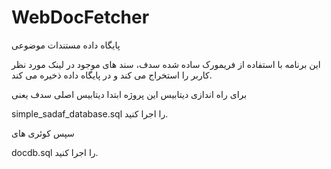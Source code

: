 # WebDocFetcher
 پایگاه داده مستندات موضوعی

 این برنامه با استفاده از فریمورک ساده شده سدف، سند های موجود در لینک مورد نظر کاربر را استخراج می کند و در پایگاه داده ذخیره می کند.
 
برای راه اندازی دیتابیس این پروژه ابتدا دیتابیس اصلی سدف یعنی 

simple_sadaf_database.sql را اجرا کنید.

سپس کوئری های

docdb.sql را اجرا کنید.  
